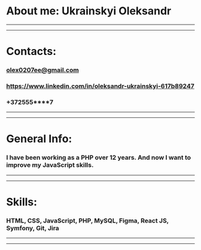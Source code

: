 # About me: Ukrainskyi Oleksandr

*** 
*** 

# Contacts:

### olex0207ee@gmail.com
### https://www.linkedin.com/in/oleksandr-ukrainskyi-617b89247
### +372555****7

***
***

# General Info: 

### I have been working as a PHP over 12 years. And now I want to improve my JavaScript skills.

***
***

# Skills:

### HTML, CSS, JavaScript, PHP, MySQL, Figma, React JS, Symfony, Git, Jira

***
***
